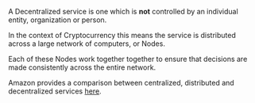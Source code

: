 A Decentralized service is one which is **not** controlled by an individual entity, organization or person.

In the context of Cryptocurrency this means the service is distributed across a large network of computers, or Nodes.

Each of these Nodes work together together to ensure that decisions are made consistently across the entire network.

Amazon provides a comparison between centralized, distributed and decentralized services [here](https://aws.amazon.com/blockchain/decentralization-in-blockchain/).